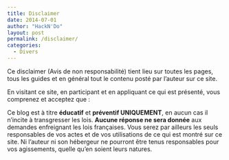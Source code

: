 ```yaml
---
title: Disclaimer
date: 2014-07-01
author: "HackN'Do"
layout: post
permalink: /disclaimer/
categories:
  - Divers
---
```

Ce disclaimer (Avis de non responsabilité) tient lieu sur toutes les pages, tous les guides et en général tout le contenu posté par l’auteur sur ce site.

En visitant ce site, en participant et en appliquant ce qui est présenté, vous comprenez et acceptez que :

Ce blog est à titre **éducatif** et **préventif UNIQUEMENT**, en aucun cas il n’incite à transgresser les lois. **Aucune réponse ne sera donnée** aux demandes enfreignant les lois françaises. Vous serez par ailleurs les seuls responsables de vos actes et de vos utilisations de ce qui est montré sur ce site. Ni l’auteur ni son hébergeur ne pourront être tenus responsables pour vos agissements, quelle qu’en soient leurs natures.